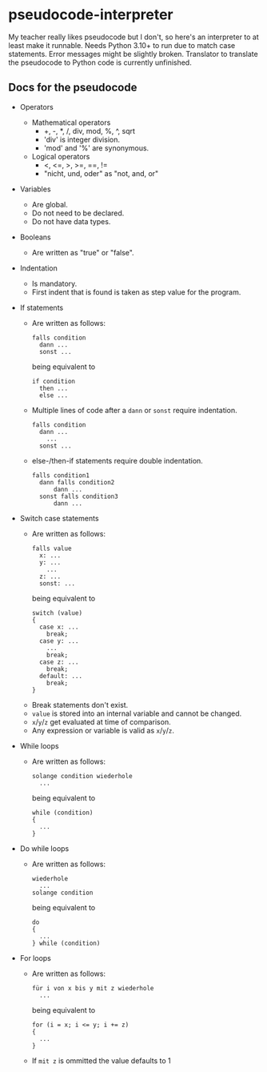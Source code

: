 # pseudocode-interpreter
My teacher really likes pseudocode but I don't, so here's an interpreter to at least make it runnable.
Needs Python 3.10+ to run due to match case statements.
Error messages might be slightly broken.
Translator to translate the pseudocode to Python code is currently unfinished.

## Docs for the pseudocode
* Operators
  * Mathematical operators
    * +, -, *, /, div, mod, %, ^, sqrt
    * 'div' is integer division.
    * 'mod' and '%' are synonymous.
  * Logical operators
    * <, <=, >, >=, ==, !=
    * "nicht, und, oder" as "not, and, or"

* Variables
  * Are global.
  * Do not need to be declared.
  * Do not have data types.
  
* Booleans
  * Are written as "true" or "false".
  
* Indentation
  * Is mandatory.
  * First indent that is found is taken as step value for the program.

* If statements
  * Are written as follows:
    ```
    falls condition
      dann ...
      sonst ...
    ```
    being equivalent to
    ```
    if condition
      then ...
      else ...
    ```
  * Multiple lines of code after a `dann` or `sonst` require indentation.
    ```
    falls condition
      dann ...
        ...
      sonst ...
    ```
    
  * else-/then-if statements require double indentation.
    ```
    falls condition1
      dann falls condition2
          dann ...
      sonst falls condition3
          dann ...
    ```

* Switch case statements
  * Are written as follows:
    ```
    falls value
      x: ...
      y: ...
        ...
      z: ...
      sonst: ...
    ```
    being equivalent to
    ```
    switch (value)
    {
      case x: ...
        break;
      case y: ...
        ...
        break;
      case z: ...
        break;
      default: ...
        break;
    }
    ```
  * Break statements don't exist.
  * `value` is stored into an internal variable and cannot be changed.
  * `x`/`y`/`z` get evaluated at time of comparison.
  * Any expression or variable is valid as `x`/`y`/`z`.

* While loops
  * Are written as follows:
    ```
    solange condition wiederhole
      ...
    ```
    being equivalent to
    ```
    while (condition)
    {
      ...
    }
    ```

* Do while loops
  * Are written as follows:
    ```
    wiederhole
      ...
    solange condition
    ```
    being equivalent to
    ```
    do
    {
      ...
    } while (condition)
    ```

* For loops
  * Are written as follows:
    ```
    für i von x bis y mit z wiederhole
      ...
    ```
    being equivalent to
    ```
    for (i = x; i <= y; i += z)
    {
      ...
    }
    ```
  * If `mit z` is ommitted the value defaults to 1
